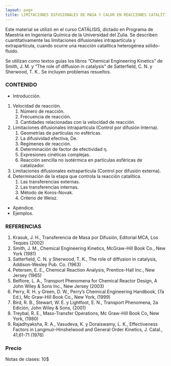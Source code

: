 ```yaml
---
layout: page
title: LIMITACIONES DIFUSIONALES DE MASA Y CALOR EN REACCIONES CATALÍTICAS HETEROGÉNEAS
---
```


Este material  se utilizó en el curso CATÁLISIS, dictado en Programa de Maestría en Ingeniería Química de la Universidad del Zulia. 
Se describen cuantitativamente  las limitaciones difusionales intrapartícula y extrapartícula, cuando ocurre una reacción catalítica heterogénea sólido-fluido.

 Se utilizan como textos guías los libros “Chemical Engineering Kinetics” de Smith, J. M. y “The role of diffusion in catalysis” de Satterfield, C. N. y Sherwood, T. K..
Se incluyen problemas resueltos.

### CONTENIDO
- Introducción.
1. Velocidad de reacción.
	1. Número de reacción.
	2. Frecuencia de reacción.
	3. Cantidades relacionadas con la velocidad de reacción.
2. Limitaciones difusionales intrapartícula (Control por difusión Interna).
	1. Geometrías de partículas no esféricas.
	2. La difusividad efectiva, De.
	3. Regímenes de reacción.
	4. Determinación de factor de efectividad η.
	5. Expresiones cinéticas complejas.
	6. Reacción sencilla no isotérmica en partículas esféricas de catalizador.
3. Limitaciones difusionales extrapartícula (Control por difusión externa). 
4. Determinación de la etapa que controla  la reacción catalítica.
	1. Las transferencias externas.
	2. Las transferencias internas. 
	3. Método de Koros-Novak.
	4. Criterio de Weisz.
- Apéndice.
- Ejemplos.

### REFERENCIAS
1. Krasuk, J. H., Transferencia de Masa por Difusión, Editorial MCA, Los Teques (2002)
2. Smith, J. M., Chemical Engineering Kinetics, McGraw-Hill Book Co., New York (1981)
3. Satterfield, C. N. y Sherwood, T. K., The role of diffusion in catalysis, Addison-Wesley Pub. Co. (1963)
4. Petersen, E. E., Chemical Reaction Analysis, Prentice-Hall Inc., New Jersey (1965)
5. Belfiore, L. A., Transport Phenomena for Chemical Reactor Design,  A John Wiley & Sons Inc., New Jersey (2003) 
6. Perry, R. H. y Green, D. W., Perry’s Chemical Engineering Handbook, (7a Ed.), Mc Graw-Hill Book Co., New York, (1999)
7. Bird, R. B., Stewart, W. E. y Lightfoot, E. N., Transport Phenomena, 2a  Edición, John Wiley & Sons, (2001)
8. Treybal, R. E., Mass-Transfer Operations, Mc Graw-Hill Book Co, New York, (1980)
9. Rajadhyaksha, R. A., Vasudeva, K. y Doraiswamy, L. K., Effectiveness Factors in Langmuir-Hinshelwood and General Order Kinetics, J. Catal., 41,61-71 (1976) 

### Precio
Notas de clases: 10$ 
